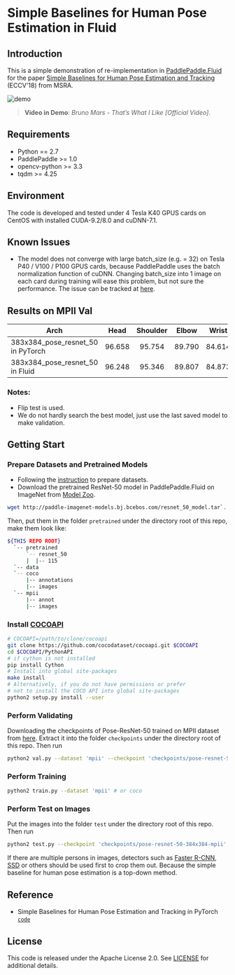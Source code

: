 # Simple Baselines for Human Pose Estimation in Fluid

## Introduction
This is a simple demonstration of re-implementation in [PaddlePaddle.Fluid](http://www.paddlepaddle.org/en) for the paper [Simple Baselines for Human Pose Estimation and Tracking](https://arxiv.org/abs/1804.06208) (ECCV'18) from MSRA. 

![demo](demo.gif)

> **Video in Demo**: *Bruno Mars - That’s What I Like [Official Video]*.

## Requirements

  - Python == 2.7
  - PaddlePaddle >= 1.0
  - opencv-python >= 3.3
  - tqdm >= 4.25

## Environment

The code is developed and tested under 4 Tesla K40 GPUS cards on CentOS with installed CUDA-9.2/8.0 and cuDNN-7.1.

## Known Issues

  - The model does not converge with large batch\_size (e.g. = 32) on Tesla P40 / V100 / P100 GPUS cards, because PaddlePaddle uses the batch normalization function of cuDNN. Changing batch\_size into 1 image on each card during training will ease this problem, but not sure the performance. The issue can be tracked at [here](https://github.com/PaddlePaddle/Paddle/issues/14580).

## Results on MPII Val
| Arch | Head | Shoulder | Elbow | Wrist | Hip | Knee | Ankle | Mean | Mean@0.1| Models |
| ---- |:----:|:--------:|:-----:|:-----:|:---:|:----:|:-----:|:----:|:-------:|:------:|
| 383x384\_pose\_resnet\_50 in PyTorch | 96.658 | 95.754 | 89.790 | 84.614 | 88.523 | 84.666 | 79.287 | 89.066 | 38.046 | - |
| 383x384\_pose\_resnet\_50 in Fluid   | 96.248 | 95.346 | 89.807 | 84.873 | 88.298 | 83.679 | 78.649 | 88.767 | 37.374 | [`link`](tbd) |

### Notes:

  - Flip test is used.
  - We do not hardly search the best model, just use the last saved model to make validation.

## Getting Start

### Prepare Datasets and Pretrained Models

  - Following the [instruction](https://github.com/Microsoft/human-pose-estimation.pytorch#data-preparation) to prepare datasets.
  - Download the pretrained ResNet-50 model in PaddlePaddle.Fluid on ImageNet from [Model Zoo](https://github.com/PaddlePaddle/models/tree/develop/fluid/PaddleCV/image_classification#supported-models-and-performances).

```bash
wget http://paddle-imagenet-models.bj.bcebos.com/resnet_50_model.tar`.
```

Then, put them in the folder `pretrained` under the directory root of this repo, make them look like:

```bash
${THIS REPO ROOT}
  `-- pretrained
      `-- resnet_50
      |  |-- 115
  `-- data
  `-- coco
      |-- annotations
      |-- images
  `-- mpii
      |-- annot
      |-- images
```

### Install [COCOAPI](https://github.com/cocodataset/cocoapi)

```bash
# COCOAPI=/path/to/clone/cocoapi
git clone https://github.com/cocodataset/cocoapi.git $COCOAPI
cd $COCOAPI/PythonAPI
# if cython is not installed
pip install Cython
# Install into global site-packages
make install
# Alternatively, if you do not have permissions or prefer
# not to install the COCO API into global site-packages
python2 setup.py install --user
```

### Perform Validating

Downloading the checkpoints of Pose-ResNet-50 trained on MPII dataset from [here](tbd). Extract it into the folder `checkpoints` under the directory root of this repo. Then run

```bash
python2 val.py --dataset 'mpii' --checkpoint 'checkpoints/pose-resnet-50-384x384-mpii'
```

### Perform Training

```bash
python2 train.py --dataset 'mpii' # or coco
```

### Perform Test on Images

Put the images into the folder `test` under the directory root of this repo. Then run

```bash
python2 test.py --checkpoint 'checkpoints/pose-resnet-50-384x384-mpii'
```

If there are multiple persons in images, detectors such as [Faster R-CNN](https://github.com/PaddlePaddle/models/tree/develop/fluid/PaddleCV/faster_rcnn), [SSD](https://github.com/PaddlePaddle/models/tree/develop/fluid/PaddleCV/object_detection) or others should be used first to crop them out. Because the simple baseline for human pose estimation is a top-down method.

## Reference

  - Simple Baselines for Human Pose Estimation and Tracking in PyTorch [`code`](https://github.com/Microsoft/human-pose-estimation.pytorch#data-preparation)

## License

This code is released under the Apache License 2.0. See [LICENSE](LICENSE) for additional details.
